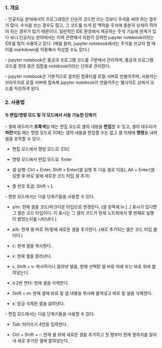 ### 1. 개요

\- 인공지능 분야에서의 프로그래밍은 단순히 코드만 쓰는 것보다 주석을 써야 하는 경우가 많다. 수식을 쓰는 경우도 많고, 그 코드를 쓰게 된 맥락을 주석에 충분히 상세히 적어야 하는 경우가 많기 때문이다. 일반적인 IDE 환경에서 제공하는 주석 기능에 한계가 있다 보니 인공지능 분야에서는 이쪽 관련해서 지원이 강력한 jupyter notebook이라는 IDE를 많이 사용하고 있다. (예를 들어, jupyter notebook에서는 주석을 쓰고자 할 때 이를 markdown을 이용해서 작성할 수도 있다.)

\- jupyter notebook은 줄글과 프로그램 코드를 구분해서 관리하며, 줄글과 프로그램 코드를 한데 묶은 집합을 notebook이라는 단위로 관리한다.

\- jupyter notebook은 기본적으로 설치된 컴퓨터를 로컬 서버로 만들어주며, 사용자는 브라우저로 로컬 서버에 접속해 jupyter notebook이 만들어주는 웹사이트 상에서 코드를 작성하게 된다.


### 2. 사용법

#### 1) 편집/명령 모드 및 각 모드에서 사용 가능한 단축키

\- 셀에 테두리가 **초록색**일 때는 편집 모드로 셀의 내용을 **편집**할 수 있고, 셀의 테두리가 **파란**색일 때는 명령 모드로 이때는 셀의 내용을 편집할 수는 없고 셀 자체에 **명령**을 내려 셀을 조작할 수 있다.

- 편집 모드에서 명령 모드로: ESC

- 명령 모드에서 편집 모드로: Enter

- 셀 실행: Ctrl + Enter, Shift + Enter(셀 실행 후 다음 셀로 이동), Alt + Enter(셀 실행 후 바로 밑에 새로운 코드 타입 셀 추가)

- 줄 번호 토글: Shift + L


\- 명령 모드에서는 다음 단축키들을 사용할 수 있다.

- y/m: 현재 셀을 코드/마크다운 타입으로 변경한다. (셀 왼쪽에 In [..] 표시가 있다면 그 셀은 코드 타입이다. 이 표시는 그 셀의 코드가 현재 노트북에서 몇 번째로 실행이 됐었는지를 나타낸다.)

- a/b: 현재 셀 바로 위/밑에 새로운 셀을 추가한다. (새로 추가되는 셀은 코드 타입 셀이다.)

- c: 현재 셀을 복사한다.

- x: 현재 셀을 잘라낸다.

- v, Shift + v: 복사하거나 잘라낸 셀을, 현재 선택된 셀 바로 아래 또는 바로 위에 붙여넣는다.

- d 2번 연타: 현재 셀을 삭제한다.

- Shift + m: 현재 셀에 바로 밑 셀 내용을 복사해 붙여넣고 바로 밑 셀을 삭제한다.

- z: 방금 삭제된 셀을 살려낸다.


\- 편집 모드에서는 다음 단축키들을 사용할 수 있다.

- Tab: 띄어쓰기 4칸을 입력한다.

- Ctrl + Shift + -: 현재 셀 위에 새로운 셀을 추가하고 첫 행부터 현재 행까지를 잘라내 새로 추가된 셀에 붙여넣는다.



